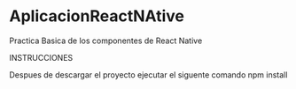 # AplicacionReactNAtive
Practica Basica de los componentes de React Native

INSTRUCCIONES

Despues de descargar el proyecto ejecutar el siguente comando npm install 

